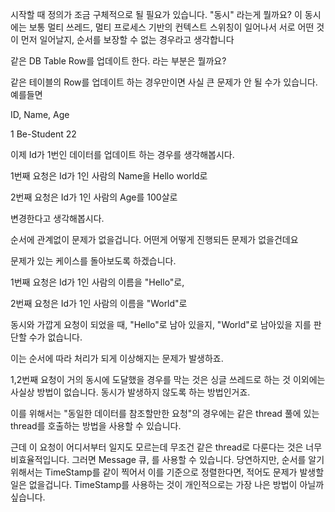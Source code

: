 
시작할 때 정의가 조금 구체적으로 될 필요가 있습니다. "동시" 라는게 뭘까요?
이 동시에는 보통 멀티 쓰레드, 멀티 프로세스 기반의 컨텍스트 스위칭이 일어나서 서로 어떤 것이 먼저 일어날지, 순서를 보장할 수 없는 경우라고 생각합니다

 

같은 DB Table Row를 업데이트 한다. 라는 부분은 뭘까요?

같은 테이블의 Row를 업데이트 하는 경우만이면 사실 큰 문제가 안 될 수가 있습니다. 예를들면

ID, Name, Age 

1  Be-Student 22

이제 Id가 1번인 데이터를 업데이트 하는 경우를 생각해봅시다. 

1번째 요청은 Id가 1인 사람의 Name을 Hello world로

2번째 요청은 Id가 1인 사람의 Age를 100살로

변경한다고 생각해봅시다.

순서에 관계없이 문제가 없을겁니다. 어떤게 어떻게 진행되든 문제가 없을건데요 

 

문제가 있는 케이스를 돌아보도록 하겠습니다. 

1번째 요청은 Id가 1인 사람의 이름을 "Hello"로,

2번째 요청은 Id가 1인 사람의 이름을 "World"로 

동시와 가깝게 요청이 되었을 때, "Hello"로 남아 있을지, "World"로 남아있을 지를 판단할 수가 없습니다.

이는 순서에 따라 처리가 되게 이상해지는 문제가 발생하죠.

 

1,2번째 요청이 거의 동시에 도달했을 경우를 막는 것은 싱글 쓰레드로 하는 것 이외에는 사실상 방법이 없습니다. 동시가 발생하지 않도록 하는 방법인거죠. 

이를 위해서는 "동일한 데이터를 참조할만한 요청"의 경우에는 같은 thread 풀에 있는 thread를 호출하는 방법을 사용할 수 있습니다.

근데 이 요청이 어디서부터 일지도 모르는데 무조건 같은 thread로 다룬다는 것은 너무 비효율적입니다. 그러면 Message 큐, 를 사용할 수 있습니다. 당연하지만, 순서를 알기 위해서는 TimeStamp를 같이 찍어서 이를 기준으로 정렬한다면, 적어도 문제가 발생할 일은 없을겁니다. TimeStamp를 사용하는 것이 개인적으로는 가장 나은 방법이 아닐까 싶습니다. 
